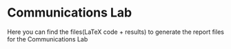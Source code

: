 # Communications Lab

Here you can find the files(LaTeX code + results) to generate the report files for the Communications Lab
